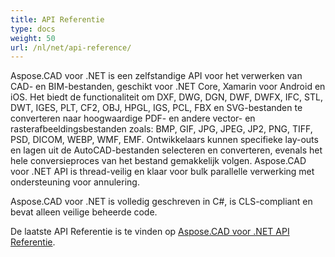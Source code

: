 ```yaml
---
title: API Referentie
type: docs
weight: 50
url: /nl/net/api-reference/
---
```


Aspose.CAD voor .NET is een zelfstandige API voor het verwerken van CAD- en BIM-bestanden, geschikt voor .NET Core, Xamarin voor Android en iOS.
Het biedt de functionaliteit om DXF, DWG, DGN, DWF, DWFX, IFC, STL, DWT, IGES, PLT, CF2, OBJ, HPGL, IGS, PCL, FBX en SVG-bestanden te converteren naar hoogwaardige PDF- en andere vector- en rasterafbeeldingsbestanden zoals: BMP, GIF, JPG, JPEG, JP2, PNG, TIFF, PSD, DICOM, WEBP, WMF, EMF.
Ontwikkelaars kunnen specifieke lay-outs en lagen uit de AutoCAD-bestanden selecteren en converteren, evenals het hele conversieproces van het bestand gemakkelijk volgen.
Aspose.CAD voor .NET API is thread-veilig en klaar voor bulk parallelle verwerking met ondersteuning voor annulering.

Aspose.CAD voor .NET is volledig geschreven in C#, is CLS-compliant en bevat alleen veilige beheerde code.

De laatste API Referentie is te vinden op [Aspose.CAD voor .NET API Referentie](https://reference.aspose.com/cad/net/).
